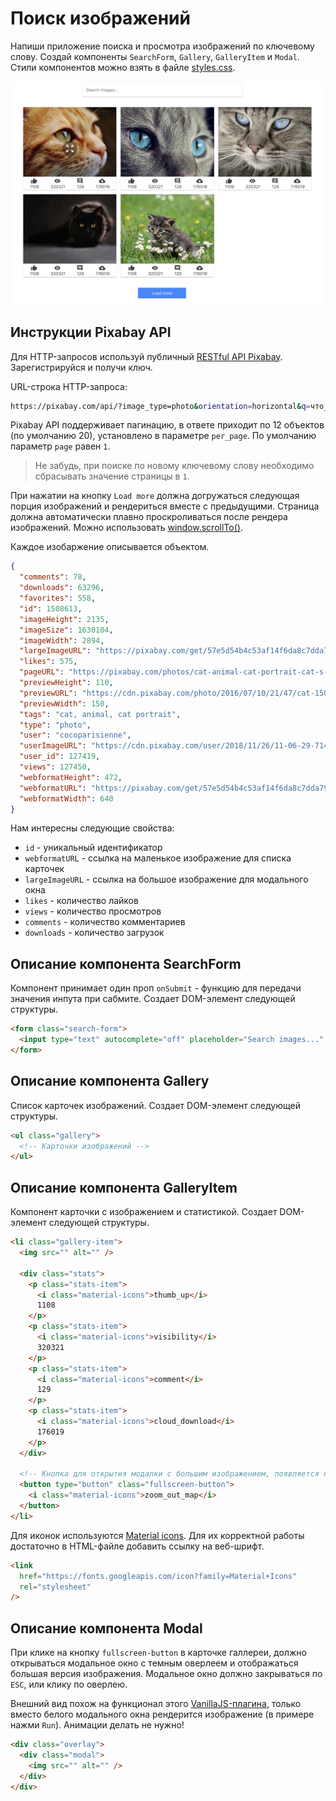 # Поиск изображений

Напиши приложение поиска и просмотра изображений по ключевому слову. Создай
компоненты `SearchForm`, `Gallery`, `GalleryItem` и `Modal`. Стили компонентов
можно взять в файле [styles.css](./styles.css).

![preview](./mockup/preview.jpg)

## Инструкции Pixabay API

Для HTTP-запросов используй публичный
[RESTful API Pixabay](https://pixabay.com/api/docs/). Зарегистрируйся и получи
ключ.

URL-строка HTTP-запроса:

```bash
https://pixabay.com/api/?image_type=photo&orientation=horizontal&q=что_искать&page=номер_страницы&per_page=12&key=твой_ключ
```

Pixabay API поддерживает пагинацию, в ответе приходит по 12 объектов (по
умолчанию 20), установлено в параметре `per_page`. По умолчанию параметр `page`
равен `1`.

> Не забудь, при поиске по новому ключевому слову необходимо сбрасывать значение
> страницы в `1`.

При нажатии на кнопку `Load more` должна догружаться следующая порция
изображений и рендериться вместе с предыдущими. Страница должна автоматически
плавно проскроливаться после рендера изображений. Можно использовать
[window.scrollTo()](https://developer.mozilla.org/en-US/docs/Web/API/Window/scrollTo).

Каждое изобаржение описывается объектом.

```json
{
  "comments": 78,
  "downloads": 63296,
  "favorites": 558,
  "id": 1508613,
  "imageHeight": 2135,
  "imageSize": 1630104,
  "imageWidth": 2894,
  "largeImageURL": "https://pixabay.com/get/57e5d54b4c53af14f6da8c7dda793376173cd8e7524c704c702873dc9f44c551_1280.jpg",
  "likes": 575,
  "pageURL": "https://pixabay.com/photos/cat-animal-cat-portrait-cat-s-eyes-1508613/",
  "previewHeight": 110,
  "previewURL": "https://cdn.pixabay.com/photo/2016/07/10/21/47/cat-1508613_150.jpg",
  "previewWidth": 150,
  "tags": "cat, animal, cat portrait",
  "type": "photo",
  "user": "cocoparisienne",
  "userImageURL": "https://cdn.pixabay.com/user/2018/11/26/11-06-29-714_250x250.jpg",
  "user_id": 127419,
  "views": 127450,
  "webformatHeight": 472,
  "webformatURL": "https://pixabay.com/get/57e5d54b4c53af14f6da8c7dda793376173cd8e7524c704c702873dc9f44c551_640.jpg",
  "webformatWidth": 640
}
```

Нам интересны следующие свойства:

- `id` - уникальный идентификатор
- `webformatURL` - ссылка на маленькое изображение для списка карточек
- `largeImageURL` - ссылка на большое изображение для модального окна
- `likes` - количество лайков
- `views` - количество просмотров
- `comments` - количество комментариев
- `downloads` - количество загрузок

## Описание компонента SearchForm

Компонент принимает один проп `onSubmit` - функцию для передачи значения инпута
при сабмите. Создает DOM-элемент следующей структуры.

```html
<form class="search-form">
  <input type="text" autocomplete="off" placeholder="Search images..." />
</form>
```

## Описание компонента Gallery

Список карточек изображений. Создает DOM-элемент следующей структуры.

```html
<ul class="gallery">
  <!-- Карточки изображений -->
</ul>
```

## Описание компонента GalleryItem

Компонент карточки с изображением и статистикой. Создает DOM-элемент следующей
структуры.

```html
<li class="gallery-item">
  <img src="" alt="" />

  <div class="stats">
    <p class="stats-item">
      <i class="material-icons">thumb_up</i>
      1108
    </p>
    <p class="stats-item">
      <i class="material-icons">visibility</i>
      320321
    </p>
    <p class="stats-item">
      <i class="material-icons">comment</i>
      129
    </p>
    <p class="stats-item">
      <i class="material-icons">cloud_download</i>
      176019
    </p>
  </div>

  <!-- Кнопка для открытия модалки с большим изображением, появляется при наведении -->
  <button type="button" class="fullscreen-button">
    <i class="material-icons">zoom_out_map</i>
  </button>
</li>
```

Для иконок используются
[Material icons](https://google.github.io/material-design-icons/). Для их
корректной работы достаточно в HTML-файле добавить ссылку на веб-шрифт.

```html
<link
  href="https://fonts.googleapis.com/icon?family=Material+Icons"
  rel="stylesheet"
/>
```

## Описание компонента Modal

При клике на кнопку `fullscreen-button` в карточке галлереи, должно открываться
модальное окно с темным оверлеем и отображаться большая версия изображения.
Модальное окно должно закрываться по `ESC`, или клику по оверлею.

Внешний вид похож на функционал этого
[VanillaJS-плагина](https://basiclightbox.electerious.com/), только вместо
белого модального окна рендерится изображение (в примере нажми `Run`). Анимации
делать не нужно!

```html
<div class="overlay">
  <div class="modal">
    <img src="" alt="" />
  </div>
</div>
```
